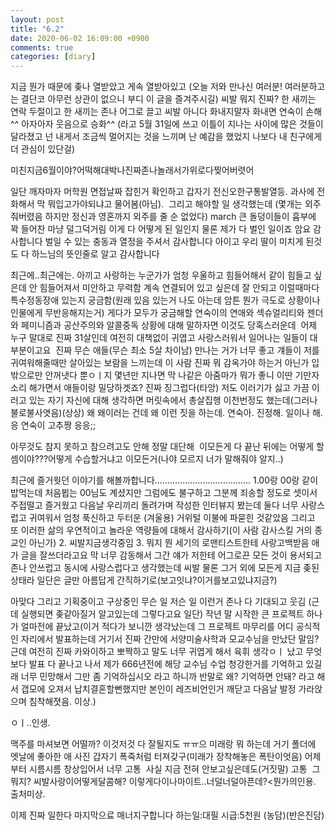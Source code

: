 ```yaml
---
layout: post
title: "6.2"
date: 2020-06-02 16:09:00 +0900
comments: true 
categories: [diary] 
---
```

지금 뭔가 때문에 좆나 열받았고 게속 열받아있고 (오늘 저와 만나신 여러분! 여러분하고는 결단코 아무런 상관이 없으니 부디 이 글을 즐겨주시길)
씨발 뭐지 진짜? 한 새끼는 연락 두절이고 한 새끼는 존나 어그로 끌고 씨발 아니다 화내지말자 화내면 연숙이 손해^^ 아자아자 웃음으로 승화^^
(라고 5월 31일에 쓰고 이틀이 지나는 사이에 많은 것들이 달라졌고 넌 내게서 조금씩 멀어지는 것을 느끼며 난 예감을 했었지 나보다 내 친구에게 더 관심이 있단걸)

미친지금6월이야?어떡해대박나진짜존나놀래서가위로다찢어버렷어

일단 깨자마자 머학원 면접날짜 잡힌거 확인하고 갑자기 전신오한구통발열등. 과사에 전화해서 막 뭐입고가야되냐고 물어봄(아님). 
그리고 해야할 일 생각했는데 (몇개는 외주줘버렸음 하지만 정신과 영혼까지 외주를 줄 순 없었다) march 큰 돌덩이들이 흄부에 꽉 들어찬 마냥 덜그덕거림
이게 다 어떻게 된 일인지 물론 제가 다 벌인 일이죠 암요 감사합니다 벌일 수 있는 충동과 열정을 주셔서 감사합니다 아이고 우리 딸이 미치게 된것도 다 하느님의 뜻인줄로 알고 감사합니다

최근에..최근에는. 아끼고 사랑하는 누군가가 엄청 우울하고 힘들어해서 같이 힘들고 싶은데 안 힘들어져서 미안하고 무력함
계속 연결되어 있고 싶은데 잘 안되고 이럴때마다 특수정동장애 있는지 궁금함(원래 있음 있는거 나도 아는데 암튼 뭔가 극도로 상황이나 인물에게 무반응해지는거)
게다가 모두가 궁금해할 연숙이의 연애와 섹슈얼리티와 젠더와 페미니즘과 공산주의와 알콜중독 상황에 대해 말하자면 이것도 당혹스러운데 
어제 누구 말대로 진짜 31살인데 여전히 대책없이 귀엽고 사랑스러워서 일어나는 일들이 대부분이고요 
진짜 무슨 애들(무슨 최소 5살 차이남) 만나는 거가 너무 좋고 걔들이 저를 귀여워해줄때만 살아있는 보람을 느끼는데 이 사람 진짜 뭐 감옥가야 하는거 아닌가
입밖으로만 안꺼냇다 뿐ㅇㅣ지 몇년만 지나면 막 나같은 아줌마가 뭐가 좋니 이딴 기만자소리 해가면서 애들이랑 밀당하겟죠? 진짜 징그럽다(타앙)
저도 이러기가 싫고 가끔 이러고 있는 자기 자신에 대해 생각하면 머릿속에서 총살집행 이천번정도 했는데(그러나 불로불사엿음)(상상)
왜 왜이러는 건데 왜 이런 짓을 하는데. 연숙아. 진정해. 일이나 해. 응 연숙이 고추짱 응응;;

아무것도 참지 못하고 참으려고도 안해 정말 대단해 
이모든게 다 끝난 뒤에는 어떻게 할 셈이야???어떻게 수습할거냐고 이모든거(나야 모르지 너가 말해줘야 알지..)

최근에 즐거웟던 이야기를 해볼까합니다......................................
1.00랑 00랑 같이 밥먹는데 처음뵙는 00님도 계셨지만 그럼에도 불구하고 그분께 죄송할 정도로 셋이서 주접떨고 즐거웠고 다음날 우리끼리 돌려가며 작성한 인터뷰지 봤는데 둘다 너무 사랑스럽고 귀여워서 엄청 푹신하고 두터운 (겨울용) 거위털 이불에 파묻힌 것같았음 그리고 또 이러한 삶의 우연적이고 놀라운 역량들에 대해서 감사하기(이 사람 감사스킬 거의 종교인 아닌가)
2. 씨발지금생각중임
3. 뭐지 뭔 세기의 로맨티스트한테 사랑고백받음 애가 글을 잘쓰더라고요 막 너무 감동해서 그간 얘가 저한테 어그로끈 모든 것이 용서되고 존나 안쓰럽고 동시에 사랑스럽다고 생각했는데 씨발 물론 그거 외에 모든게 지금 좆된 상태라 일단은 글만 아름답게 간직하기로(보고잇냐?이거를보고있냐지금?)

아맞다 그리고 기획중이고 구상중인 무슨 일 저슨 일 이런거 존나 다 기대되고 웃김 (근데 실행되면 좆같아질거 알고있는데 그렇다고요 일단)
작년 말 시작한 큰 프로젝트 하나가 얼마전에 끝났고(이거 적다가 보니깐 생각났는데 그 프로젝트 마무리를 어디 공식적인 자리에서 발표하는데 거기서 진짜 간만에 서양미술사학과 모교수님을 만났단 말임? 근데 여전히 진짜 카와이하고 뽀짝하고 말도 너무 귀엽게 해서 육휘 생각ㅇㅣ 났고 무엇보다 발표 다 끝나고 나서 제가 666년전에 해당 교수님 수업 청강한거를 기억하고 있길래 너무 민망해서 그만 좀 기억하십시오 라고 하니까 반말로 왜? 기억하면 안돼? 라고 해서 갭모에 오져서 납치결혼할뻔했지만 본인이 레즈비언인거 깨닫고 다음날 발정 가라앉으며 침착해졋음. 이상.)

ㅇㅣ..인생.

맥주를 마셔보면 어떨까? 이것저것 다 잘될지도
ㅠㅠ으 미래랑 뭐 하는데 거기 폴더에 엣날에 좋아한 애 사진 갑자기 폭죽처럼 터져갖구(미래가 장착해놓은 폭탄이엇음)
어제부터 시름시름 창상입어서 너무 고통 
사실 지금 전혀 안보고싶은데도(거짓말) 고통 
그뭐지? 씨발사랑이어떻게달콤해? 이렇게다이나마이트..너덜너덜아픈데?<뭔가의인용. 출처미상.

이제 진짜 일한다
마지막으료 매너지구합니다 하는일:대필 시급:5천원
(농담)(반은진담)


